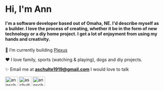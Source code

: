 # Hi, I'm Ann
#### I'm a software developer based out of Omaha, NE. I'd describe myself as a builder. I love the process of creating, whether it be in the form of new technology  or a diy home project. I get a lot of enjoyment from using my hands and creativity.

🧱 I’m currently building  [Plexus](https://plexusaero.space/)

❤️ I love family, sports (watching & playing), dogs and diy projects.

✨ Email me at **aschulte1919@gmail.com** I would love to talk


<p align="left">
<a href="https://linkedin.com/in/annschulte" target="blank"><img align="center" src="https://raw.githubusercontent.com/rahuldkjain/github-profile-readme-generator/master/src/images/icons/Social/linked-in-alt.svg" alt="annschulte" height="30" width="40" /></a>
<a href="https://codesandbox.com/aschulte1919" target="blank"><img align="center" src="https://raw.githubusercontent.com/rahuldkjain/github-profile-readme-generator/master/src/images/icons/Social/codesandbox.svg" alt="aschulte1919" height="30" width="40" /></a>
<a href="https://instagram.com/annschulte" target="blank"><img align="center" src="https://raw.githubusercontent.com/rahuldkjain/github-profile-readme-generator/master/src/images/icons/Social/instagram.svg" alt="annschulte" height="30" width="40" /></a>
</p>
